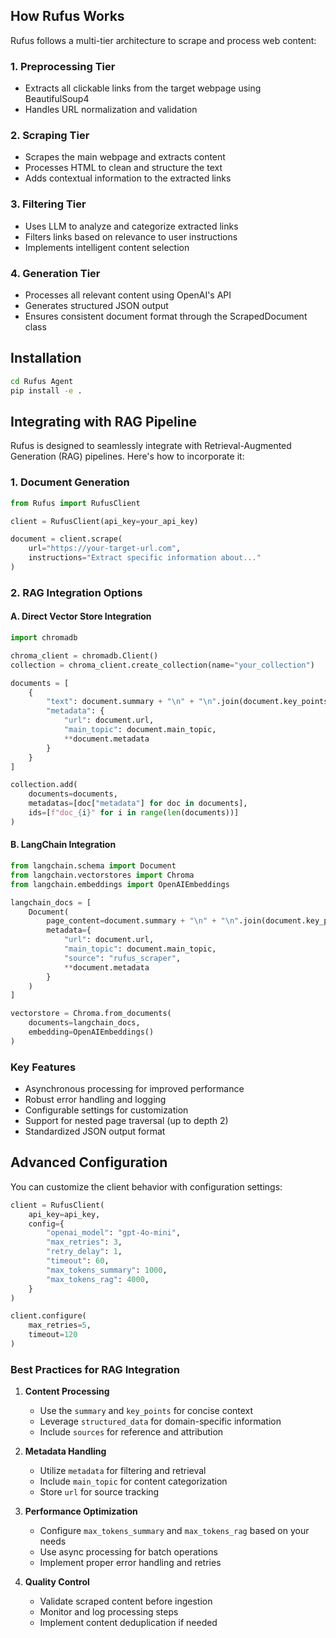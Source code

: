 ## How Rufus Works

Rufus follows a multi-tier architecture to scrape and process web content:

### 1. Preprocessing Tier
- Extracts all clickable links from the target webpage using BeautifulSoup4
- Handles URL normalization and validation

### 2. Scraping Tier
- Scrapes the main webpage and extracts content
- Processes HTML to clean and structure the text
- Adds contextual information to the extracted links

### 3. Filtering Tier
- Uses LLM to analyze and categorize extracted links
- Filters links based on relevance to user instructions
- Implements intelligent content selection

### 4. Generation Tier
- Processes all relevant content using OpenAI's API
- Generates structured JSON output
- Ensures consistent document format through the ScrapedDocument class

## Installation

```bash
cd Rufus Agent
pip install -e .
```

## Integrating with RAG Pipeline

Rufus is designed to seamlessly integrate with Retrieval-Augmented Generation (RAG) pipelines. Here's how to incorporate it:

### 1. Document Generation
```python
from Rufus import RufusClient

client = RufusClient(api_key=your_api_key)

document = client.scrape(
    url="https://your-target-url.com",
    instructions="Extract specific information about..."
)
```

### 2. RAG Integration Options

#### A. Direct Vector Store Integration
```python
import chromadb

chroma_client = chromadb.Client()
collection = chroma_client.create_collection(name="your_collection")

documents = [
    {
        "text": document.summary + "\n" + "\n".join(document.key_points),
        "metadata": {
            "url": document.url,
            "main_topic": document.main_topic,
            **document.metadata
        }
    }
]

collection.add(
    documents=documents,
    metadatas=[doc["metadata"] for doc in documents],
    ids=[f"doc_{i}" for i in range(len(documents))]
)
```

#### B. LangChain Integration
```python
from langchain.schema import Document
from langchain.vectorstores import Chroma
from langchain.embeddings import OpenAIEmbeddings

langchain_docs = [
    Document(
        page_content=document.summary + "\n" + "\n".join(document.key_points),
        metadata={
            "url": document.url,
            "main_topic": document.main_topic,
            "source": "rufus_scraper",
            **document.metadata
        }
    )
]

vectorstore = Chroma.from_documents(
    documents=langchain_docs,
    embedding=OpenAIEmbeddings()
)
```

### Key Features
- Asynchronous processing for improved performance
- Robust error handling and logging
- Configurable settings for customization
- Support for nested page traversal (up to depth 2)
- Standardized JSON output format

## Advanced Configuration

You can customize the client behavior with configuration settings:

```python
client = RufusClient(
    api_key=api_key, 
    config={
        "openai_model": "gpt-4o-mini",
        "max_retries": 3,
        "retry_delay": 1,
        "timeout": 60,
        "max_tokens_summary": 1000,
        "max_tokens_rag": 4000,
    }
)

client.configure(
    max_retries=5,
    timeout=120
)
```

### Best Practices for RAG Integration

1. **Content Processing**
   - Use the `summary` and `key_points` for concise context
   - Leverage `structured_data` for domain-specific information
   - Include `sources` for reference and attribution

2. **Metadata Handling**
   - Utilize `metadata` for filtering and retrieval
   - Include `main_topic` for content categorization
   - Store `url` for source tracking

3. **Performance Optimization**
   - Configure `max_tokens_summary` and `max_tokens_rag` based on your needs
   - Use async processing for batch operations
   - Implement proper error handling and retries

4. **Quality Control**
   - Validate scraped content before ingestion
   - Monitor and log processing steps
   - Implement content deduplication if needed
